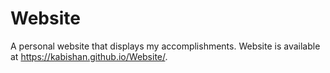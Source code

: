 # Website
A personal website that displays my accomplishments.
Website is available at https://kabishan.github.io/Website/.
